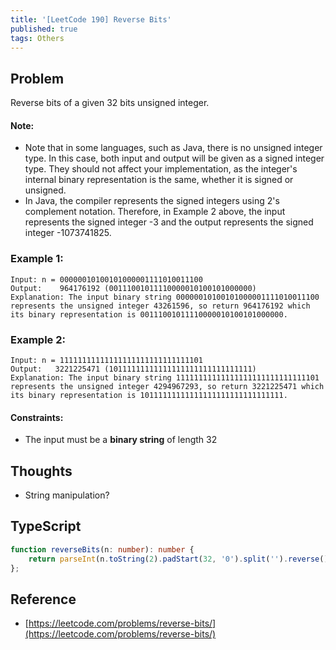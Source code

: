```yaml
---
title: '[LeetCode 190] Reverse Bits'
published: true
tags: Others
---
```


## Problem

Reverse bits of a given 32 bits unsigned integer.

#### Note:

- Note that in some languages, such as Java, there is no unsigned integer type. In this case, both input and output will be given as a signed integer type. They should not affect your implementation, as the integer's internal binary representation is the same, whether it is signed or unsigned.
- In Java, the compiler represents the signed integers using 2's complement notation. Therefore, in Example 2 above, the input represents the signed integer -3 and the output represents the signed integer -1073741825.
 
### Example 1:

```
Input: n = 00000010100101000001111010011100
Output:    964176192 (00111001011110000010100101000000)
Explanation: The input binary string 00000010100101000001111010011100 represents the unsigned integer 43261596, so return 964176192 which its binary representation is 00111001011110000010100101000000.
```

### Example 2:

```
Input: n = 11111111111111111111111111111101
Output:   3221225471 (10111111111111111111111111111111)
Explanation: The input binary string 11111111111111111111111111111101 represents the unsigned integer 4294967293, so return 3221225471 which its binary representation is 10111111111111111111111111111111.
 ```

#### Constraints:

- The input must be a **binary string** of length 32

## Thoughts

- String manipulation?

## TypeScript

```typescript
function reverseBits(n: number): number {
    return parseInt(n.toString(2).padStart(32, '0').split('').reverse().join(''), 2);
};
```

## Reference

- [https://leetcode.com/problems/reverse-bits/](https://leetcode.com/problems/reverse-bits/)